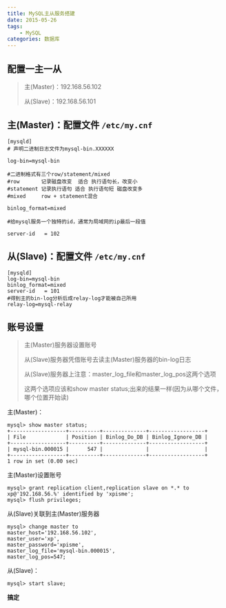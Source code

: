 ```yaml
---
title: MySQL主从服务搭建
date: 2015-05-26
tags:
    - MySQL
categories: 数据库
---
```



## 配置一主一从
> 主(Master)：192.168.56.102
>
> 从(Slave)：192.168.56.101


## 主(Master)：配置文件 `/etc/my.cnf`
```
[mysqld]
# 声明二进制日志文件为mysql-bin.XXXXXX

log-bin=mysql-bin

#二进制格式有三个row/statement/mixed
#row       记录磁盘改变  适合 执行语句长，改变小
#statement 记录执行语句 适合 执行语句短 磁盘改变多
#mixed     row + statement混合

binlog_format=mixed

#给mysql服务一个独特的id，通常为局域网的ip最后一段值

server-id   = 102
```


## 从(Slave)：配置文件 `/etc/my.cnf`
```
[mysqld]
log-bin=mysql-bin
binlog_format=mixed
server-id   = 101
#得到主的bin-log分析后成relay-log才能被自己所用
relay-log=mysql-relay
```

## 账号设置
> 主(Master)服务器设置账号
>
> 从(Slave)服务器凭借账号去读主(Master)服务器的bin-log日志
>
> 从(Slave)服务器上注意：master_log_file和master_log_pos这两个选项
>
> 这两个选项应该和show master status;出来的结果一样(因为从哪个文件，哪个位置开始读)

主(Master)：
```
mysql> show master status;
+------------------+----------+--------------+------------------+
| File             | Position | Binlog_Do_DB | Binlog_Ignore_DB |
+------------------+----------+--------------+------------------+
| mysql-bin.000015 |      547 |              |                  |
+------------------+----------+--------------+------------------+
1 row in set (0.00 sec)
```

主(Master)设置账号
```
mysql> grant replication client,replication slave on *.* to xp@'192.168.56.%' identified by 'xpisme';
mysql> flush privileges;
```

从(Slave)关联到主(Master)服务器
```
mysql> change master to
master_host='192.168.56.102',
master_user='xp',
master_password='xpisme',
master_log_file='mysql-bin.000015',
master_log_pos=547;
```

从(Slave)：
```
mysql> start slave;
```

**搞定**
